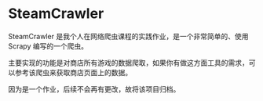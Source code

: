 # SteamCrawler

SteamCrawler 是我个人在网络爬虫课程的实践作业，是一个非常简单的、使用 Scrapy 编写的一个爬虫。

主要实现的功能是对商店所有游戏的数据爬取，如果你有做这方面工具的需求，可以参考该爬虫来获取商店页面上的数据。

因为是一个作业，后续不会再有更改，故将该项目归档。
